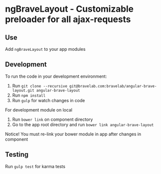 ngBraveLayout - Customizable preloader for all ajax-requests
============================================================


Use
---

Add `ngBraveLayout` to your app modules

Development
-----------
To run the code in your development environment:

1. Run `git clone --recursive git@bravelab.com:bravelab/angular-brave-layout.git angular-brave-layout`
2. Run `npm install`
3. Run `gulp` for watch changes in code

For development module on local

1. Run `bower link` on component directory
2. Go to the app root directory and run `bower link angular-brave-layout` 

Notice! You must re-link your bower module in app after changes in component 


Testing
-------

Run `gulp test` for karma tests
